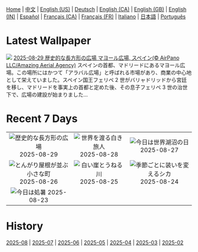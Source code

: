 [Home](../README.md) | [中文](zh-CN.md) | [English (US)](en-US.md) | [Deutsch](de-DE.md) | [English (CA)](en-CA.md) | [English (GB)](en-GB.md) | [English (IN)](en-IN.md) | [Español](es-ES.md) | [Français (CA)](fr-CA.md) | [Français (FR)](fr-FR.md) | [Italiano](it-IT.md) | [日本語](ja-JP.md) | [Português](pt-BR.md)

# Latest Wallpaper
![](https://www.bing.com/th?id=OHR.PlazaMayor_JA-JP5661212297_UHD.jpg)
[2025-08-29 歴史的な長方形の広場 マヨール広場, スペイン(© AirPano LLC/Amazing Aerial Agency)](https://www.bing.com/th?id=OHR.PlazaMayor_JA-JP5661212297_UHD.jpg)
スペインの首都、マドリードにあるマヨール広場。この場所にはかつて「アラバル広場」と呼ばれる市場があり、商業の中心地として栄えていました。スペイン国王フェリペ 2 世がバリャドリッドから宮廷を移し、マドリードを事実上の首都と定めた後、その息子フェリペ 3 世の治世下で、広場の建設が始まりました…

# Recent 7 Days
|  |  |  |
|:---:|:---:|:---:|
| ![](https://www.bing.com/th?id=OHR.PlazaMayor_JA-JP5661212297_400x240.jpg "歴史的な長方形の広場") 2025-08-29 | ![](https://www.bing.com/th?id=OHR.WhiteEgret_JA-JP5628214526_400x240.jpg "世界を渡る白き旅人") 2025-08-28 | ![](https://www.bing.com/th?id=OHR.FaroeLake_JA-JP5563873968_400x240.jpg "今日は世界湖沼の日") 2025-08-27 |
| ![](https://www.bing.com/th?id=OHR.TrulliHouses_JA-JP5521004094_400x240.jpg "とんがり屋根が並ぶ小さな町") 2025-08-26 | ![](https://www.bing.com/th?id=OHR.YellowstoneRiver_JA-JP5485264478_400x240.jpg "白い崖とうねる川") 2025-08-25 | ![](https://www.bing.com/th?id=OHR.CervusDama_JA-JP5457977522_400x240.jpg "季節ごとに装いを変えるシカ") 2025-08-24 |
| ![](https://www.bing.com/th?id=OHR.Morningglory2025_JA-JP5429610056_400x240.jpg "今日は処暑") 2025-08-23 |  |  |

# History
[2025-08](../archives/wallpaper/ja-JP/w_2025_08.md) | [2025-07](../archives/wallpaper/ja-JP/w_2025_07.md) | [2025-06](../archives/wallpaper/ja-JP/w_2025_06.md) | [2025-05](../archives/wallpaper/ja-JP/w_2025_05.md) | [2025-04](../archives/wallpaper/ja-JP/w_2025_04.md) | [2025-03](../archives/wallpaper/ja-JP/w_2025_03.md) | [2025-02](../archives/wallpaper/ja-JP/w_2025_02.md)

